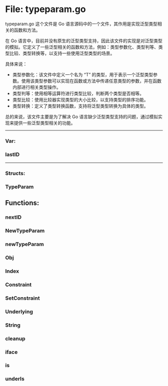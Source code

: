# File: typeparam.go

typeparam.go 这个文件是 Go 语言源码中的一个文件，其作用是实现泛型类型相关的函数和方法。

在 Go 语言中，目前并没有原生的泛型类型支持，因此该文件的实现是对泛型类型的模拟。它定义了一些泛型相关的函数和方法，例如：类型参数化、类型判等、类型比较、类型转换等，以支持一些使用泛型类型的场景。

具体来说：

- 类型参数化：该文件中定义一个名为 “T” 的类型，用于表示一个泛型类型参数。使用该类型参数可以实现在函数或方法中传递任意类型的参数，并在函数内部进行相关类型操作。
- 类型判等：使用相等运算符进行类型比较，判断两个类型是否相等。
- 类型比较：使用比较器实现类型的大小比较，以支持类型的排序功能。
- 类型转换：定义了类型转换函数，支持将泛型类型转换为具体的类型。

总的来说，该文件主要是为了解决 Go 语言缺少泛型类型支持的问题，通过模拟实现来提供一些泛型类型相关的功能。




---

### Var:

### lastID








---

### Structs:

### TypeParam





## Functions:

### nextID





### NewTypeParam





### newTypeParam





### Obj





### Index





### Constraint





### SetConstraint





### Underlying





### String





### cleanup





### iface





### is





### underIs





